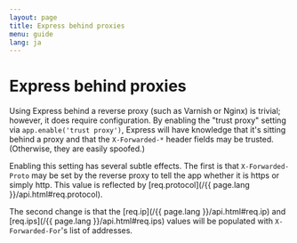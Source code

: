 ```yaml
---
layout: page
title: Express behind proxies
menu: guide
lang: ja
---
```


# Express behind proxies

Using Express behind a reverse proxy (such as Varnish or Nginx)
is trivial; however, it does require configuration. By enabling the 
"trust proxy" setting via `app.enable('trust proxy')`, Express 
will have knowledge that it's sitting behind a proxy and that the 
`X-Forwarded-*` header fields may be trusted. (Otherwise, 
they are easily spoofed.)

Enabling this setting has several subtle effects. The first is
that `X-Forwarded-Proto` may be set by the reverse proxy to
tell the app whether it is https or simply http. This value is reflected
by [req.protocol](/{{ page.lang }}/api.html#req.protocol).

The second change is that the [req.ip](/{{ page.lang }}/api.html#req.ip) 
and [req.ips](/{{ page.lang }}/api.html#req.ips) values will be populated with
`X-Forwarded-For`'s list of addresses. 
